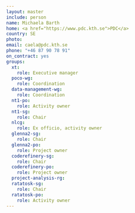 ```yaml
---
layout: master
include: person
name: Michaela Barth
home: <a href="https://www.pdc.kth.se">PDC</a>
country: SE
photo:
email: caela@pdc.kth.se
phone: "+46 87 90 78 91"
on_contract: yes
groups:
  xt:
    role: Executive manager
  poco-wg:
    role: Coordination
  data-management-wg:
    role: Coordination
  nt1-po:
    role: Activity owner
  nt1-sg:
    role: Chair
  nlcg:
    role: Ex officio, activity owner
  glenna2-sg:
    role: Chair
  glenna2-po:
    role: Project owner
  coderefinery-sg:
    role: Chair
  coderefinery-po:
    role: Project owner
  project-analysis-rg:
  ratatosk-sg:
    role: Chair
  ratatosk-po:
    role: Activity owner
---
```

